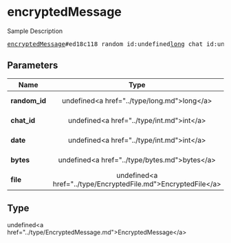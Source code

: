 # encryptedMessage

Sample Description

<pre>
<a href="../constructor/encryptedMessage.md">encryptedMessage</a>#ed18c118 random_id:undefined<a href="../type/long.md">long</a> chat_id:undefined<a href="../type/int.md">int</a> date:undefined<a href="../type/int.md">int</a> bytes:undefined<a href="../type/bytes.md">bytes</a> file:undefined<a href="../type/EncryptedFile.md">EncryptedFile</a> = undefined<a href="../type/EncryptedMessage.md">EncryptedMessage</a>;
</pre>

## Parameters

| Name | Type | Description |
|------|:----:|-------------|
| **random_id** | undefined&lt;a href=&#34;../type/long.md&#34;&gt;long&lt;/a&gt; | Param description |
| **chat_id** | undefined&lt;a href=&#34;../type/int.md&#34;&gt;int&lt;/a&gt; | Param description |
| **date** | undefined&lt;a href=&#34;../type/int.md&#34;&gt;int&lt;/a&gt; | Param description |
| **bytes** | undefined&lt;a href=&#34;../type/bytes.md&#34;&gt;bytes&lt;/a&gt; | Param description |
| **file** | undefined&lt;a href=&#34;../type/EncryptedFile.md&#34;&gt;EncryptedFile&lt;/a&gt; | Param description |

## Type

undefined&lt;a href=&#34;../type/EncryptedMessage.md&#34;&gt;EncryptedMessage&lt;/a&gt;
